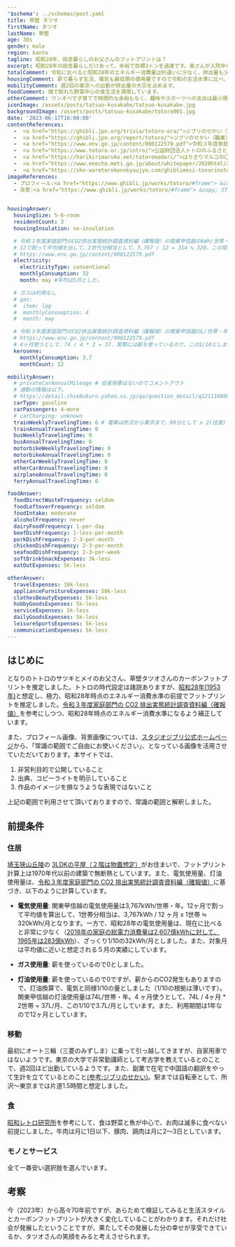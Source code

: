 ```yaml
---
'$schema': ../schemas/post.yaml
title: 草壁 タツオ
firstName: タツオ
lastName: 草壁
age: 30s
gender: male
region: kanto
tagline: 昭和28年、田舎暮らしのお父さんのフットプリントは？
excerpt: 昭和28年の田舎暮らしだけあって、余裕で目標3トンを過達です。奥さんが入院中の中で一人でサツキとメイを育て、複業で家庭を支えるタツオさん、脱炭素の視点でも立派です。
totalComment: 令和に比べると昭和28年のエネルギー消費量は桁違いに少なく、排出量も少ないです。
housingComment: 薪で暮らす生活、電気も最低限の使用量ですので令和の生活水準に比べ、２トン弱少ない排出量です。
mobilityComment: 週2回の東京への出勤が排出量の大宗を占めます。
foodComment: 畑で取れた野菜中心の食生活を満喫しています。
otherComment: ワンオペで子育てで時間的な余裕もなく、趣味やスポーツへの支出は最小限です。
iconImage: /assets/posts/tatsuo-kusakabe/tatsuo-kusakabe.jpg
backgroundImage: /assets/posts/tatsuo-kusakabe/totoro001.jpg
date: '2023-06-17T16:00:00'
contentReferences:
  -  <a href="https://ghibli.jpn.org/trivia/totoro-era/">ジブリのせかい（時代設定）</a>
  -  <a href="https://ghibli.jpn.org/report/totoro/">ジブリのせかい（職業）</a>
  -  <a href="https://www.env.go.jp/content/000122579.pdf">令和３年度家庭部門のCO2排出実態統計調査資料編（確報値）</a>
  -  <a href="https://www.totoro.or.jp/intro/">公益財団法人トトロのふるさと基金</a>
  -  <a href="https://harikirimaruko.net/totoromadori/">はりきりマルコの〇〇な話</a>
  -  <a href="https://www.enecho.meti.go.jp/about/whitepaper/2020html/2-1-4.html">資源エネルギー庁</a>
  -  <a href="https://sho-waretorokennkyuujyo.com/ghiblimesi-tonarinototoro-satsukisbenntou/">昭和レトロ研究所</a>
imageReferences: 
  - プロフィール:<a href="https://www.ghibli.jp/works/totoro/#frame"> &copy; STUDIO GHIBLI Inc.</a>
  - 背景:<a href="https://www.ghibli.jp/works/totoro/#frame"> &copy; STUDIO GHIBLI Inc.</a>
  

housingAnswer:
  housingSize: 5-6-room
  residentCount: 3
  housingInsulation: no-insulation

  # 令和３年度家庭部門のCO2排出実態統計調査資料編（確報値）の関東甲信越のkWh/世帯・年が3,767kWh
  # 12で割って平均値を出して、2世代分相当として、3,767 / 12 = 314 ≒ 320、この昭和28を想定してこの1/10にしました。
  # https://www.env.go.jp/content/000122579.pdf
  electricity:
    electricityType: conventional
    monthlyConsumption: 32
    month: may #平均は5月とした。

  # ガスは利用なし
  # gas:
  #  item: lpg
  #  monthlyConsumption: 4
  #  month: may

  # 令和３年度家庭部門のCO2排出実態統計調査資料編（確報値）の関東甲信越のL/世帯・年が74
  # https://www.env.go.jp/content/000122579.pdf
  # 4ヶ月使うとして、74 / 4 * 2 = 37、実際には薪を使っているので、この1/10としました。
  kerosene:
    monthlyConsumption: 3.7
    monthCount: 12

mobilityAnswer:
  # privateCarAnnualMileage # 自家用車はないのでコメントアウト
  # 通勤の情報は以下。
  # https://detail.chiebukuro.yahoo.co.jp/qa/question_detail/q12111688952
  carType: gasoline
  carPassengers: 4-more
  # carCharging: unknown
  trainWeeklyTravelingTime: 6 # 電車は所沢から東京まで、90分として x 2(往復) x 2日 = 6 hr
  trainAnnualTravelingTime: 0
  busWeeklyTravelingTime: 0 
  busAnnualTravelingTime: 0
  motorbikeWeeklyTravelingTime: 0
  motorbikeAnnualTravelingTime: 0
  otherCarWeeklyTravelingTime: 0
  otherCarAnnualTravelingTime: 0 
  airplaneAnnualTravelingTime: 0
  ferryAnnualTravelingTime: 0

foodAnswer:
  foodDirectWasteFrequency: seldom
  foodLeftoverFrequency: seldom
  foodIntake: moderate
  alcoholFrequency: never
  dairyFoodFrequency: 1-per-day
  beefDishFrequency: 1-less-per-month
  porkDishFrequency: 2-3-per-month
  chickenDishFrequency: 2-3-per-month
  seafoodDishFrequency: 2-3-per-week
  softDrinkSnackExpenses: 3k-less
  eatOutExpenses: 5k-less

otherAnswer:
  travelExpenses: 10k-less
  applianceFurnitureExpenses: 50k-less
  clothesBeautyExpenses: 5k-less
  hobbyGoodsExpenses: 5k-less
  serviceExpenses: 5k-less
  dailyGoodsExpenses: 5k-less
  leisureSportsExpenses: 5k-less
  communicationExpenses: 5k-less
---
```


## はじめに

となりのトトロのサツキとメイのお父さん、草壁タツオさんのカーボンフットプリントを推定しました。トトロの時代設定は諸説ありますが、[昭和28年(1953年)](https://ghibli.jpn.org/trivia/totoro-era/)と想定し、極力、昭和28年時点のエネルギー消費水準の前提でフットプリントを推定しました。[令和３年度家庭部門の CO2 排出実態統計調査資料編（確報値）](https://www.env.go.jp/content/000122579.pdf)を参考にしつつ、昭和28年時点のエネルギー消費水準になるよう補正しています。

また、プロフィール画像、背景画像については、[スタジオジブリ公式ホームページ](https://www.ghibli.jp/works/totoro/#frame)から、「常識の範囲でご自由にお使いください」、となっている画像を活用させていただいております。本サイトでは、

1. 非営利目的で公開していること
2. 出典、コピーライトを明示していること
3. 作品のイメージを損なうような表現ではないこと

上記の範囲で利用させて頂いておりますので、常識の範囲と解釈しました。

## 前提条件

### 住居

[埼玉狭山丘陵](https://www.totoro.or.jp/intro/)の [3LDKの平屋（２階は物置想定）](https://harikirimaruko.net/totoromadori/)がお住まいで、フットプリント計算上は1970年代以前の建築で無断熱としています。また、電気使用量、灯油使用量は、[令和３年度家庭部門の CO2 排出実態統計調査資料編（確報値）](https://www.env.go.jp/content/000122579.pdf)に基づき、以下のように計算しています。

- **電気使用量**: 関東甲信越の電気使用量は3,767kWh/世帯・年。12ヶ月で割って平均値を算出して、1世帯分相当は、3,767kWh / 12 ヶ月 x 1世帯 ≒ 320kWh/月となります。一方で、昭和28年の電気使用量は、現在に比べると非常に少なく（[2018年の家庭の総電力消費量は2,607億kWhに対して、1965年は283億kWh](https://www.enecho.meti.go.jp/about/whitepaper/2020html/2-1-4.html)）、ざっくり1/10の32kWh/月としました。また、対象月は平均値に近いと想定される５月の実績にしています。

- **ガス使用量**: 薪を使っているので0としました。

- **灯油使用量**: 薪を使っているので0ですが、薪からのCO2発生もありますので、灯油換算で、電気と同様1/10の量としました（1/10の根拠は薄いです）。関東甲信越の灯油使用量は74L/世帯・年。4 ヶ月使うとして、74L / 4ヶ月 * 2世帯 = 37L/月、この1/10で3.7L/月としています。また、利用期間は1年なので12ヶ月としています。

### 移動

最初にオート三輪（三菱のみずしま）に乗って引っ越してきますが、自家用車ではないようです。東京の大学で非常勤講師として考古学を教えているとのことで、週2回ほど出勤しているようです。また、副業で在宅で中国語の翻訳をやって生計を立てているとのこと[(参考:ジブリのせかい)](https://ghibli.jpn.org/report/totoro/)。駅までは自転車として、所沢〜東京までは片道1.5時間と想定しました。

### 食

[昭和レトロ研究所](https://sho-waretorokennkyuujyo.com/ghiblimesi-tonarinototoro-satsukisbenntou/)を参考にして、食は野菜と魚が中心で、お肉は滅多に食べない前提にしました。牛肉は月に1日以下、豚肉、鶏肉は月に2〜3日としています。

### モノとサービス

全て一番安い選択肢を選んでいます。

## 考察

今（2023年）から高々70年前ですが、あらためて検証してみると生活スタイルとカーボンフットプリントが大きく変化していることがわかります。それだけ社会が発展したということですが、果たしてその発展した分の幸せが享受できているか、タツオさんの笑顔をみると考えさせられます。
